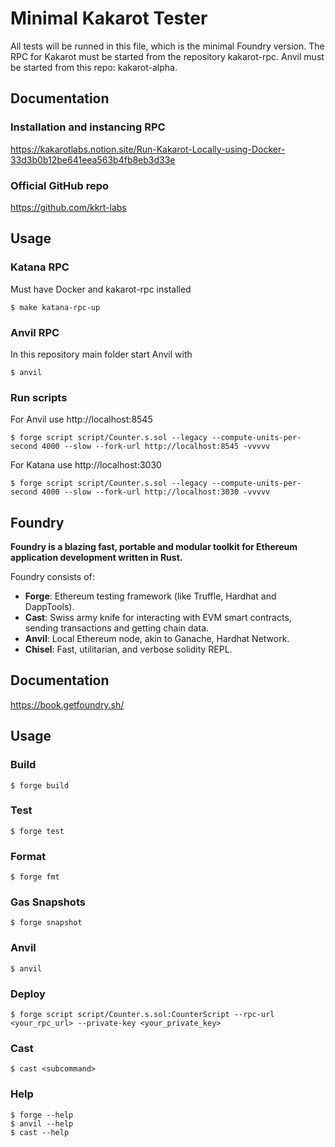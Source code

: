 # Minimal Kakarot Tester

All tests will be runned in this file, which is the minimal Foundry version. The RPC for Kakarot must be started from the repository kakarot-rpc. Anvil must be started from this repo: kakarot-alpha.

## Documentation

### Installation and instancing RPC

https://kakarotlabs.notion.site/Run-Kakarot-Locally-using-Docker-33d3b0b12be641eea563b4fb8eb3d33e

### Official GitHub repo

https://github.com/kkrt-labs

## Usage

### Katana RPC

Must have Docker and kakarot-rpc installed

```shell
$ make katana-rpc-up
```

### Anvil RPC

In this repository main folder start Anvil with

```shell
$ anvil
```

### Run scripts

For Anvil use http://localhost:8545

```shell
$ forge script script/Counter.s.sol --legacy --compute-units-per-second 4000 --slow --fork-url http://localhost:8545 -vvvvv

```

For Katana use http://localhost:3030

```shell
$ forge script script/Counter.s.sol --legacy --compute-units-per-second 4000 --slow --fork-url http://localhost:3030 -vvvvv

```

## Foundry

**Foundry is a blazing fast, portable and modular toolkit for Ethereum application development written in Rust.**

Foundry consists of:

- **Forge**: Ethereum testing framework (like Truffle, Hardhat and DappTools).
- **Cast**: Swiss army knife for interacting with EVM smart contracts, sending transactions and getting chain data.
- **Anvil**: Local Ethereum node, akin to Ganache, Hardhat Network.
- **Chisel**: Fast, utilitarian, and verbose solidity REPL.

## Documentation

https://book.getfoundry.sh/

## Usage

### Build

```shell
$ forge build
```

### Test

```shell
$ forge test
```

### Format

```shell
$ forge fmt
```

### Gas Snapshots

```shell
$ forge snapshot
```

### Anvil

```shell
$ anvil
```

### Deploy

```shell
$ forge script script/Counter.s.sol:CounterScript --rpc-url <your_rpc_url> --private-key <your_private_key>
```

### Cast

```shell
$ cast <subcommand>
```

### Help

```shell
$ forge --help
$ anvil --help
$ cast --help
```
